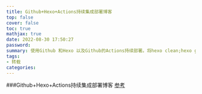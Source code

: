 ```yaml
---
title: Github+Hexo+Actions持续集成部署博客
top: false
cover: false
toc: true
mathjax: true
date: 2022-08-30 17:50:27
password:
summary: 使用Github 和Hexo 以及Github的Actions持续部署。将hexo clean;hexo g;hexo d......自动化部署
tags:
- 转载
categories:
---
```

###Github+Hexo+Actions持续集成部署博客
[参考](https://zhuanlan.zhihu.com/p/137867759)
